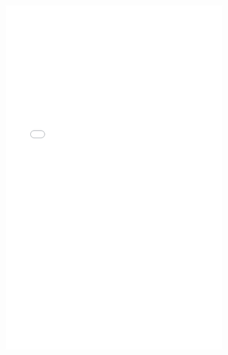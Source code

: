 <div>
<iframe id="pdf-js-viewer" src="/ipt2/web/viewer.html?file=%2Ftp1_recursivite.pdf#zoom=page-width" title="webviewer" frameborder="0" width="100%" height="800"></iframe>
</div>
